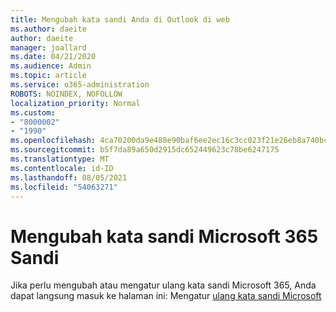 ```yaml
---
title: Mengubah kata sandi Anda di Outlook di web
ms.author: daeite
author: daeite
manager: joallard
ms.date: 04/21/2020
ms.audience: Admin
ms.topic: article
ms.service: o365-administration
ROBOTS: NOINDEX, NOFOLLOW
localization_priority: Normal
ms.custom:
- "8000002"
- "1990"
ms.openlocfilehash: 4ca70200da9e488e90baf6ee2ec16c3cc023f21e26eb8a740bcc3fce1557d6d3
ms.sourcegitcommit: b5f7da89a650d2915dc652449623c78be6247175
ms.translationtype: MT
ms.contentlocale: id-ID
ms.lasthandoff: 08/05/2021
ms.locfileid: "54063271"
---
```

# <a name="change-your-microsoft-365-password"></a>Mengubah kata sandi Microsoft 365 Sandi

Jika perlu mengubah atau mengatur ulang kata sandi Microsoft 365, Anda dapat langsung masuk ke halaman ini: Mengatur [ulang kata sandi Microsoft](https://go.microsoft.com/fwlink/p/?linkid=841910)